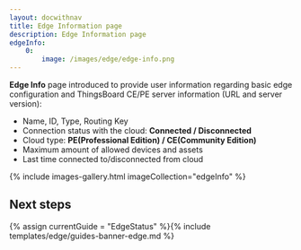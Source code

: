 ```yaml
---
layout: docwithnav
title: Edge Information page
description: Edge Information page
edgeInfo:
    0:
        image: /images/edge/edge-info.png
---
```


**Edge Info** page introduced to provide user information regarding basic edge configuration and ThingsBoard CE/PE server information (URL and server version): 
* Name, ID, Type, Routing Key
* Connection status with the cloud: **Connected / Disconnected**
* Cloud type: **PE(Professional Edition) / CE(Community Edition)**
* Maximum amount of allowed devices and assets
* Last time connected to/disconnected from cloud

{% include images-gallery.html imageCollection="edgeInfo" %}

## Next steps

{% assign currentGuide = "EdgeStatus" %}{% include templates/edge/guides-banner-edge.md %}